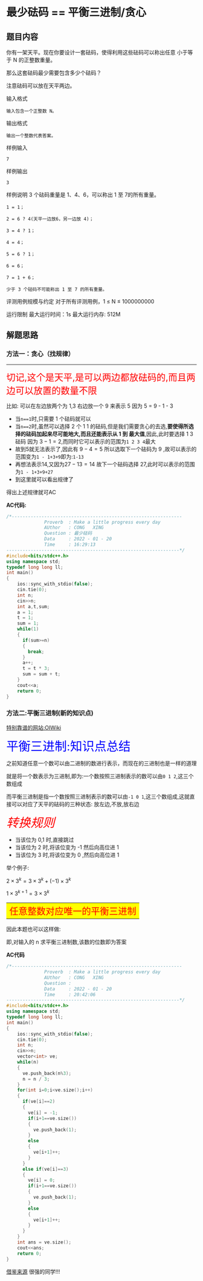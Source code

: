 # 最少砝码 == 平衡三进制/贪心
## 题目内容
你有一架天平。现在你要设计一套砝码，使得利用这些砝码可以称出任意 小于等于 N 的正整数重量。

那么这套砝码最少需要包含多少个砝码？

注意砝码可以放在天平两边。

输入格式

    输入包含一个正整数 N。

输出格式

    输出一个整数代表答案。

样例输入

    7

样例输出

    3

样例说明
    3 个砝码重量是 1、4、6，可以称出 1 至 7的所有重量。

    1 = 1；

    2 = 6 ? 4(天平一边放6，另一边放 4)；

    3 = 4 ? 1；

    4 = 4；

    5 = 6 ? 1；

    6 = 6；

    7 = 1 + 6；

    少于 3 个砝码不可能称出 1 至 7 的所有重量。

评测用例规模与约定
对于所有评测用例，1 ≤ N ≤ 1000000000

运行限制
最大运行时间：1s
最大运行内存: 512M

## 解题思路

### 方法一：贪心（找规律）
----
<font color = red size = 5 >切记,这个是天平,是可以两边都放砝码的,而且两边可以放置的数量不限</font>

比如: 可以在左边放两个为 1,3 右边放一个 9 来表示 5 因为 5 = 9 - 1 - 3


- 当`n==1`时,只需要 1 个砝码就可以
- 当`n==2`时,虽然可以选择 2 个 1 1 的砝码,但是我们需要贪心的去选,**要使得所选择的砝码加起来尽可能地大,而且还能表示从 1 到 最大值**,因此,此时要选择 1 3 砝码 因为 $3 - 1 = 2$,而同时它可以表示的范围为`1 2 3 4`最大
- 故到5就无法表示了,因此有 $9 - 4 = 5$ 所以选取下一个砝码为 9 ,故可以表示的范围变为`1 - 1+3+9`即为:`1-13`
- 再想法表示14,又因为$27 - 13 = 14$ 故下一个砝码选择 27,此时可以表示的范围为`1 - 1+3+9+27`
- 到这里就可以看出规律了

得出上述规律就可AC

**AC代码:**
```cpp
/*---------------------------------------------------------------
              Proverb  : Make a little progress every day         
              AUthor   : CONG   XING                               
              Question : 最少砝码                              
              Data     : 2022 - 01 - 20
              Time     : 16:29:13
----------------------------------------------------------------*/
#include<bits/stdc++.h>
using namespace std;
typedef long long ll;
int main()
{
    ios::sync_with_stdio(false);
    cin.tie(0);                 
    int n;
    cin>>n;
    int a,t,sum; 
    a = 1;
    t = 1;
    sum = 1;
    while(1)
    {
      if(sum>=n)
      {
        break;
      }
      a++;
      t = t * 3;
      sum = sum + t;
    }      
    cout<<a;          
    return 0;                   
}
```
### 方法二:平衡三进制(新的知识点)

[特别靠谱的网站:OIWiki](https://oi-wiki.org/math/balanced-ternary/)

<font face = "楷体" size = 6 color = blue >平衡三进制:知识点总结</font>

之前知道任意一个数可以由二进制的数进行表示，而现在的三进制也是一样的道理

就是将一个数表示为三进制,即为:一个数按照三进制表示的数可以由`0 1 2`,这三个数组成

而平衡三进制是指一个数按照三进制表示的数可以由`-1 0 1`,这三个数组成,这就直接可以对应了天平的砝码的三种状态: 放左边,不放,放右边

<font face = "黑体" size = 6 color = red >*转换规则*</font>   

- 当该位为 0,1 时,直接跳过
- 当该位为 2 时,将该位变为 -1 然后向高位进 1 
- 当该位为 3 时,将该位变为 0 ,然后向高位进 1
  
举个例子:
    
$2\times3^k = 3\times3^k + (-1)\times3^k$

$1\times3^{k+1} = 3\times3^k$


<table><tr><td bgcolor = yellow ><font face = "隶书" size = 5 color = red  > 任意整数对应唯一的平衡三进制</font>
</table>
</tr></td>

因此本题也可以这样做:

即,对输入的 n 求平衡三进制数,该数的位数即为答案

**AC代码**
```cpp
/*---------------------------------------------------------------
              Proverb  : Make a little progress every day         
              AUthor   : CONG   XING                               
              Question :       
              Data     : 2022 - 01 - 20
              Time     : 20:42:06
----------------------------------------------------------------*/
#include<bits/stdc++.h>
using namespace std;
typedef long long ll;
int main()
{
    ios::sync_with_stdio(false);
    cin.tie(0);                 
    int n;
    cin>>n;
    vector<int> ve;
    while(n)
    {
      ve.push_back(n%3);
      n = n / 3;
    } 
    for(int i=0;i<ve.size();i++)          
    {
      if(ve[i]==2)
      {
        ve[i] = -1;
        if(i+1==ve.size())
        {
          ve.push_back(1);
        }
        else
        {
          ve[i+1]++;
        }
      }
      else if(ve[i]==3)
      {
        ve[i] = 0;
        if(i+1==ve.size())
        {
          ve.push_back(1);
        }
        else
        {
          ve[i+1]++;
        }
      }
    }
    int ans = ve.size();
    cout<<ans;
    return 0;                   
}
```
[借鉴来源](https://blog.csdn.net/weixin_45750972/article/details/114290558?utm_medium=distribute.pc_relevant.none-task-blog-2~default~baidujs_baidulandingword~default-0.queryctrv2&spm=1001.2101.3001.4242.1&utm_relevant_index=3) 很强的同学!!!
